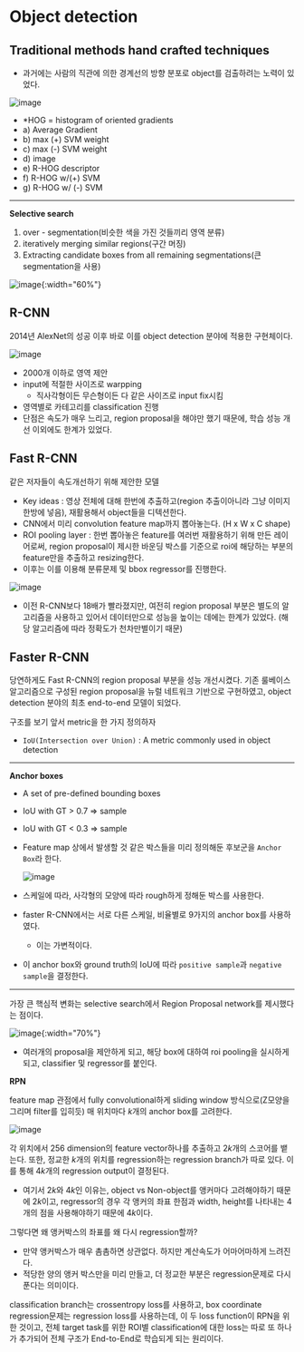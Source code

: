 # Object detection

## Traditional methods hand crafted techniques

- 과거에는 사람의 직관에 의한 경계선의 방향 분포로 object를 검출하려는 노력이 있었다.

![image](https://user-images.githubusercontent.com/38639633/110587506-1ff3c600-81b7-11eb-96e3-708126ae2075.png)

- *HOG = histogram of oriented gradients
- a) Average Gradient
- b) max (+) SVM weight
- c) max (-) SVM weight
- d) image
- e) R-HOG descriptor
- f) R-HOG w/(+) SVM
- g) R-HOG w/ (-) SVM

---

**Selective search**

1. over - segmentation(비슷한 색을 가진 것들끼리 영역 분류)
2. iteratively merging similar regions(구간 머징)
3. Extracting candidate boxes from all remaining segmentations(큰 segmentation을 사용)

![image](https://user-images.githubusercontent.com/38639633/110588004-baeca000-81b7-11eb-9803-326fdc23e734.png){:width="60%"}



## R-CNN

2014년 AlexNet의 성공 이후 바로 이를 object detection 분야에 적용한 구현체이다. 

![image](https://user-images.githubusercontent.com/38639633/110588107-ea031180-81b7-11eb-845d-b6f19e30002b.png)

- 2000개 이하로 영역 제안
- input에 적절한 사이즈로 warpping
	- 직사각형이든 무슨형이든 다 같은 사이즈로 input fix시킴
- 영역별로 카테고리를 classification 진행
- 단점은 속도가 매우 느리고, region proposal을 해야만 했기 때문에, 학습 성능 개선 이외에도 한계가 있었다.



## Fast R-CNN

같은 저자들이 속도개선하기 위해 제안한 모델

- Key ideas : 영상 전체에 대해 한번에 추출하고(region 추출이아니라 그냥 이미지 한방에 넣음), 재활용해서 object들을 디텍션한다. 
- CNN에서 미리 convolution feature map까지 뽑아놓는다. (H x W x C shape)
- ROI pooling layer : 한번 뽑아놓은 feature를 여러번 재활용하기 위해 만든 레이어로써, region proposal이 제시한 바운딩 박스를 기준으로 roi에 해당하는 부분의 feature만을 추출하고 resizing한다. 
- 이후는 이를 이용해 분류문제 및 bbox regressor를 진행한다. 

![image](https://user-images.githubusercontent.com/38639633/110588840-ed4acd00-81b8-11eb-90b8-f3a5b4d8bcfe.png)

- 이전 R-CNN보다 18배가 빨라졌지만, 여전히 region proposal 부분은 별도의 알고리즘을 사용하고 있어서 데이터만으로 성능을 높이는 데에는 한계가 있었다. (해당 알고리즘에 따라 정확도가 천차만별이기 때문)



## Faster R-CNN

당연하게도 Fast R-CNN의 region proposal 부분을 성능 개선시켰다. 기존 룰베이스 알고리즘으로 구성된 region proposal을 뉴럴 네트워크 기반으로 구현하였고, object detection 분야의 최초 end-to-end 모델이 되었다. 

구조를 보기 앞서 metric을 한 가지 정의하자

- `IoU(Intersection over Union)` : A metric commonly used in object detection

---

**Anchor boxes**

- A set of pre-defined bounding boxes

- IoU with GT > 0.7 $\Rightarrow$ sample

- IoU with GT < 0.3 $\Rightarrow$ sample

- Feature map 상에서 발생할 것 같은 박스들을 미리 정의해둔 후보군을 `Anchor Box`라 한다. 

	![image](https://user-images.githubusercontent.com/38639633/110630688-09666280-81e9-11eb-8aed-0fe062fd5b5d.png)

- 스케일에 따라, 사각형의 모양에 따라 rough하게 정해둔 박스를 사용한다. 

- faster R-CNN에서는 서로 다른 스케일, 비율별로 9가지의 anchor box를 사용하였다. 

	- 이는 가변적이다. 

- 이 anchor box와 ground truth의 IoU에 따라 `positive sample`과 `negative sample`을 결정한다.

---

가장 큰 핵심적 변화는 selective search에서 Region Proposal network를 제시했다는 점이다. 

![image](https://user-images.githubusercontent.com/38639633/110632350-dd4be100-81ea-11eb-9f93-2a3d83d2a6d4.png){:width="70%"}

- 여러개의 proposal을 제안하게 되고, 해당 box에 대하여 roi pooling을 실시하게되고, classifier 및 regressor를 붙인다. 



**RPN**

feature map 관점에서 fully convolutional하게 sliding window 방식으로(Z모양을 그리며 filter를 입히듯)  매 위치마다 $k$개의 anchor box를 고려한다. 

![image](https://user-images.githubusercontent.com/38639633/110633578-46802400-81ec-11eb-87c2-a5359bb28c0a.png)

각 위치에서 256 dimension의 feature vector하나를 추출하고 2$k$개의 스코어를 뱉는다. 또한, 정교한 $k$개의 위치를 regression하는 regression branch가 따로 있다. 이를 통해 4$k$개의 regression output이 결정된다. 

- 여기서 2$k$와 4$k$인 이유는, object vs Non-object를 앵커마다 고려해야하기 때문에 2$k$이고, regressor의 경우 각 앵커의 좌표 한점과 width, height를 나타내는 4개의 점을 사용해야하기 때문에 4$k$이다. 

그렇다면 왜 앵커박스의 좌표를 왜 다시 regression할까? 

- 만약 앵커박스가 매우 촘촘하면 상관없다. 하지만 계산속도가 어마어마하게 느려진다. 
- 적당한 양의 앵커 박스만을 미리 만들고, 더 정교한 부분은 regression문제로 다시 푼다는 의미이다. 

classification branch는 crossentropy loss를 사용하고, box coordinate regression문제는 regression loss를 사용하는데, 이 두 loss function이 RPN을 위한 것이고, 전체 target task를 위한 ROI별 classification에 대한 loss는 따로 또 하나가 추가되어 전체 구조가 End-to-End로 학습되게 되는 원리이다. 

